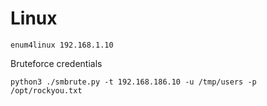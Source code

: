# Linux
```
enum4linux 192.168.1.10
```
Bruteforce credentials
```
python3 ./smbrute.py -t 192.168.186.10 -u /tmp/users -p /opt/rockyou.txt
```
